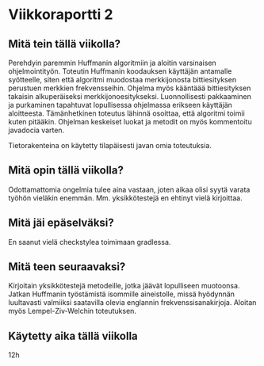 # Viikkoraportti 2

## Mitä tein tällä viikolla?

Perehdyin paremmin Huffmanin algoritmiin ja aloitin varsinaisen ohjelmointityön. Toteutin Huffmanin koodauksen käyttäjän antamalle syötteelle, siten että algoritmi muodostaa merkkijonosta bittiesityksen perustuen merkkien frekvensseihin. Ohjelma myös kääntäää bittiesityksen takaisin alkuperäiseksi merkkijonoesitykseksi. Luonnollisesti pakkaaminen ja purkaminen tapahtuvat lopullisessa ohjelmassa erikseen käyttäjän aloitteesta. Tämänhetkinen toteutus lähinnä osoittaa, että algoritmi toimii kuten pitääkin. Ohjelman keskeiset luokat ja metodit on myös kommentoitu javadocia varten.

Tietorakenteina on käytetty tilapäisesti javan omia toteutuksia.

## Mitä opin tällä viikolla?

Odottamattomia ongelmia tulee aina vastaan, joten aikaa olisi syytä varata työhön vieläkin enemmän. Mm. yksikkötestejä en ehtinyt vielä kirjoittaa.

## Mitä jäi epäselväksi?

En saanut vielä checkstylea toimimaan gradlessa.  

## Mitä teen seuraavaksi?

Kirjoitain yksikkötestejä metodeille, jotka jäävät lopulliseen muotoonsa. Jatkan Huffmanin työstämistä isommille aineistolle, missä hyödynnän luultavasti valmiiksi saatavilla olevia englannin frekvenssisanakirjoja. Aloitan myös Lempel-Ziv-Welchin toteutuksen. 

## Käytetty aika tällä viikolla

12h